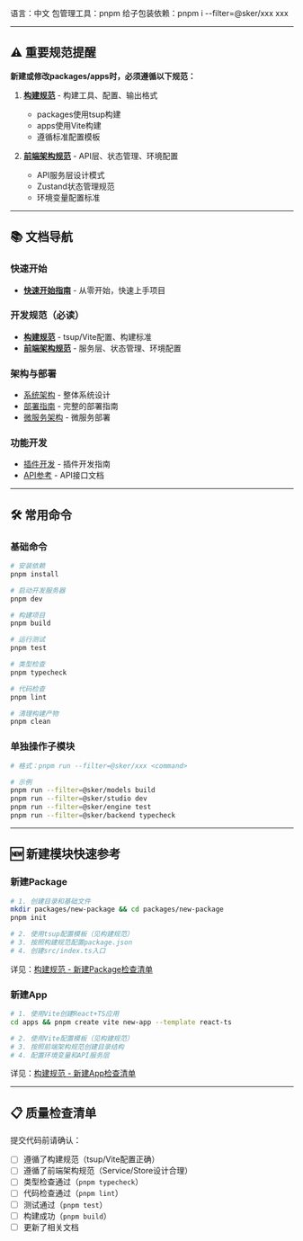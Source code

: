 语言：中文
包管理工具：pnpm
给子包装依赖：pnpm i --filter=@sker/xxx xxx

---

## ⚠️ 重要规范提醒

**新建或修改packages/apps时，必须遵循以下规范：**

1. **[构建规范](docs/development/BUILD_STANDARDS.md)** - 构建工具、配置、输出格式
   - packages使用tsup构建
   - apps使用Vite构建
   - 遵循标准配置模板

2. **[前端架构规范](docs/development/FRONTEND_ARCHITECTURE.md)** - API层、状态管理、环境配置
   - API服务层设计模式
   - Zustand状态管理规范
   - 环境变量配置标准

---

## 📚 文档导航

### 快速开始
- **[快速开始指南](docs/guides/START.md)** - 从零开始，快速上手项目

### 开发规范（必读）
- **[构建规范](docs/development/BUILD_STANDARDS.md)** - tsup/Vite配置、构建标准
- **[前端架构规范](docs/development/FRONTEND_ARCHITECTURE.md)** - 服务层、状态管理、环境配置

### 架构与部署
- [系统架构](docs/architecture/ARCHITECTURE.md) - 整体系统设计
- [部署指南](docs/DEPLOYMENT.md) - 完整的部署指南
- [微服务架构](docs/guides/README-MICROSERVICES.md) - 微服务部署

### 功能开发
- [插件开发](docs/PLUGIN_DEVELOPMENT.md) - 插件开发指南
- [API参考](docs/API_REFERENCE.md) - API接口文档

---

## 🛠️ 常用命令

### 基础命令

```bash
# 安装依赖
pnpm install

# 启动开发服务器
pnpm dev

# 构建项目
pnpm build

# 运行测试
pnpm test

# 类型检查
pnpm typecheck

# 代码检查
pnpm lint

# 清理构建产物
pnpm clean
```

### 单独操作子模块

```bash
# 格式：pnpm run --filter=@sker/xxx <command>

# 示例
pnpm run --filter=@sker/models build
pnpm run --filter=@sker/studio dev
pnpm run --filter=@sker/engine test
pnpm run --filter=@sker/backend typecheck
```

---

## 🆕 新建模块快速参考

### 新建Package

```bash
# 1. 创建目录和基础文件
mkdir packages/new-package && cd packages/new-package
pnpm init

# 2. 使用tsup配置模板（见构建规范）
# 3. 按照构建规范配置package.json
# 4. 创建src/index.ts入口
```

详见：[构建规范 - 新建Package检查清单](docs/development/BUILD_STANDARDS.md#新建package检查清单)

### 新建App

```bash
# 1. 使用Vite创建React+TS应用
cd apps && pnpm create vite new-app --template react-ts

# 2. 使用Vite配置模板（见构建规范）
# 3. 按照前端架构规范创建目录结构
# 4. 配置环境变量和API服务层
```

详见：[构建规范 - 新建App检查清单](docs/development/BUILD_STANDARDS.md#新建app检查清单)

---

## 📋 质量检查清单

提交代码前请确认：

- [ ] 遵循了构建规范（tsup/Vite配置正确）
- [ ] 遵循了前端架构规范（Service/Store设计合理）
- [ ] 类型检查通过（`pnpm typecheck`）
- [ ] 代码检查通过（`pnpm lint`）
- [ ] 测试通过（`pnpm test`）
- [ ] 构建成功（`pnpm build`）
- [ ] 更新了相关文档
